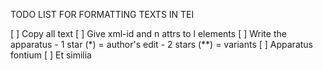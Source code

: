TODO LIST FOR FORMATTING TEXTS IN TEI

[ ] Copy all text
[ ] Give xml-id and n attrs to l elements
[ ] Write the apparatus
    - 1 star (*) = author's edit
    - 2 stars (**) = variants
[ ] Apparatus fontium
[ ] Et similia